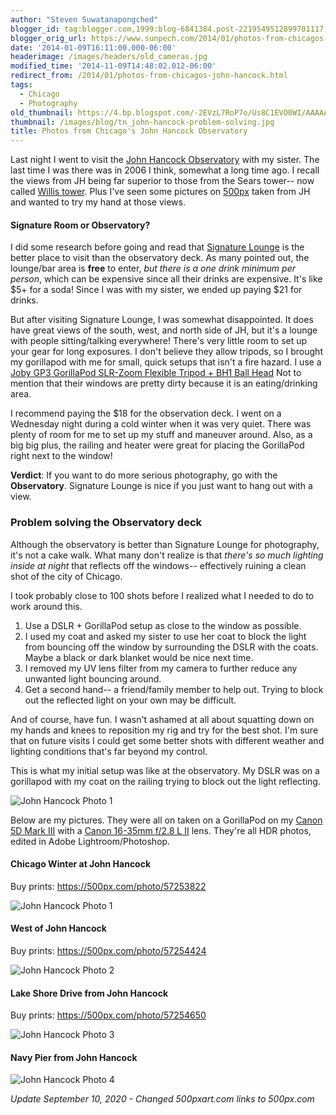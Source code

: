 ```yaml
---
author: "Steven Suwatanapongched"
blogger_id: tag:blogger.com,1999:blog-6841384.post-2219549512899701117
blogger_orig_url: https://www.sunpech.com/2014/01/photos-from-chicagos-john-hancock.html
date: '2014-01-09T16:11:00.000-06:00'
headerimage: /images/headers/old_cameras.jpg
modified_time: '2014-11-09T14:48:02.012-06:00'
redirect_from: /2014/01/photos-from-chicagos-john-hancock.html
tags:
  - Chicago
  - Photography
old_thumbnail: https://4.bp.blogspot.com/-2EVzL7RoP7o/Us8C1EVO0WI/AAAAAAABly4/xWQXxmc-EHQ/s800/2014-01-08-at-21-37-31.jpg
thumbnail: /images/blog/tn_john-hancock-problem-solving.jpg
title: Photos from Chicago's John Hancock Observatory
---
```


Last night I went to visit the [John Hancock Observatory](https://360chicago.com/) with my sister. The last time I was there was in 2006 I think, somewhat a long time ago. I recall the views from JH being far superior to those from the Sears tower-- now called [Willis tower](https://www.willistower.com/). Plus I've seen some pictures on [500px](https://500px.com/) taken from JH and wanted to try my hand at those views.

#### Signature Room or Observatory?

I did some research before going and read that [Signature Lounge](https://www.signatureroom.com/TheSignatureLounge) is the better place to visit than the observatory deck. As many pointed out, the lounge/bar area is **free** to enter, *but there is a one drink minimum per person*, which can be expensive since all their drinks are expensive. It's like $5+ for a soda! Since I was with my sister, we ended up paying $21 for drinks.

But after visiting Signature Lounge, I was somewhat disappointed. It does have great views of the south, west, and north side of JH, but it's a lounge with people sitting/talking everywhere! There's very little room to set up your gear for long exposures. I don't believe they allow tripods, so I brought my gorillapod with me for small, quick setups that isn't a fire hazard. I use a [Joby GP3 GorillaPod SLR-Zoom Flexible Tripod + BH1 Ball Head](https://www.amazon.com/gp/product/B002FGTWOC/ref=as_li_ss_tl?ie=UTF8&amp;camp=1789&amp;creative=390957&amp;creativeASIN=B002FGTWOC&amp;linkCode=as2&amp;tag=sunpech-20) Not to mention that their windows are pretty dirty because it is an eating/drinking area.

I recommend paying the $18 for the observation deck. I went on a Wednesday night during a cold winter when it was very quiet. There was plenty of room for me to set up my stuff and maneuver around. Also, as a big big plus, the railing and heater were great for placing the GorillaPod right next to the window!

**Verdict**: If you want to do more serious photography, go with the **Observatory**. Signature Lounge is nice if you just want to hang out with a view.

### Problem solving the Observatory deck

Although the observatory is better than Signature Lounge for photography, it's not a cake walk. What many don't realize is that *there's so much lighting inside at night* that reflects off the windows-- effectively ruining a clean shot of the city of Chicago.

I took probably close to 100 shots before I realized what I needed to do to work around this.

1. Use a DSLR + GorillaPod setup as close to the window as possible.
2. I used my coat and asked my sister to use her coat to block the light from bouncing off the window by surrounding the DSLR with the coats. Maybe a black or dark blanket would be nice next time.
3. I removed my UV lens filter from my camera to further reduce any unwanted light bouncing around.
4. Get a second hand-- a friend/family member to help out. Trying to block out the reflected light on your own may be difficult.

And of course, have fun. I wasn't ashamed at all about squatting down on my hands and knees to reposition my rig and try for the best shot. I'm sure that on future visits I could get some better shots with different weather and lighting conditions that's far beyond my control.

This is what my initial setup was like at the observatory. My DSLR was on a gorillapod with my coat on the railing trying to block out the light reflecting.

![John Hancock Photo 1](/images/blog/2014-01-15-at-10-45-16.jpg)

Below are my pictures. They were all on taken on a GorillaPod on my [Canon 5D Mark III](https://www.amazon.com/gp/product/B007FGYZFI/ref=as_li_ss_tl?ie=UTF8&amp;camp=1789&amp;creative=390957&amp;creativeASIN=B007FGYZFI&amp;linkCode=as2&amp;tag=sunpech-20) with a [Canon 16-35mm f/2.8 L II](https://www.amazon.com/gp/product/B000NP46K2/ref=as_li_ss_tl?ie=UTF8&amp;camp=1789&amp;creative=390957&amp;creativeASIN=B000NP46K2&amp;linkCode=as2&amp;tag=sunpech-20) lens. They're all HDR photos, edited in Adobe Lightroom/Photoshop.

#### Chicago Winter at John Hancock

Buy prints: <a href="https://500px.com/photo/57253822">https://500px.com/photo/57253822</a>

![John Hancock Photo 1](/images/blog/2014-01-08-at-21-37-31.jpg)

#### West of John Hancock

Buy prints: <a href="https://500px.com/photo/57254424">https://500px.com/photo/57254424</a>

![John Hancock Photo 2](/images/blog/2014-01-08-at-21-45-00.jpg)

#### Lake Shore Drive from John Hancock

Buy prints: <a href="https://500px.com/photo/57254650">https://500px.com/photo/57254650</a>

![John Hancock Photo 3](/images/blog/2014-01-08-at-21-50-18.jpg)

#### Navy Pier from John Hancock

![John Hancock Photo 4](/images/blog/2014-01-08-at-21-14-37.jpg)

*Update September 10, 2020 - Changed 500pxart.com links to 500px.com*